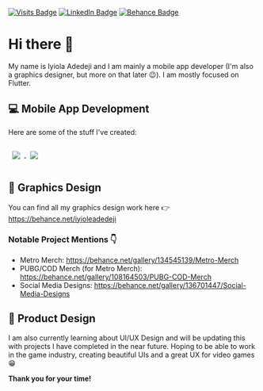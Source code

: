 [![Visits Badge](https://badges.pufler.dev/visits/bookofiyi/bookofiyi?style=for-the-badge)](https://github.com/bookofiyi)
[![LinkedIn Badge](https://img.shields.io/badge/LinkedIn-Profile-informational?style=for-the-badge&logo=linkedin&logoColor=white&color=0D76A8)](https://www.linkedin.com/in/iyiola-adedeji-522ba61a6/)
[![Behance Badge](https://img.shields.io/badge/Behance-Profile-informational?style=for-the-badge&logo=behance&logoColor=white&color=0D76A8)](https://behance.net/iyioleadedeji)

# Hi there 👋

My name is Iyiola Adedeji and I am mainly a mobile app developer (I'm also a graphics designer, but more on that later 😉). I am mostly focused on Flutter.

## 💻 Mobile App Development
Here are some of the stuff I've created:

<a href="https://github.com/bookofiyi/invoice_generator">
  <img align="center" style="margin:1rem 0.5rem" src="https://github-readme-stats.vercel.app/api/pin/?username=bookofiyi&repo=invoice_generator&title_color=ffffff&text_color=c9cacc&icon_color=4AB197&bg_color=1A2B34" />
</a>
<a href="https://github.com/bookofiyi/Compound_Interest_FLUTTER">
  <img align="center" style="margin:1rem 0.5rem" src="https://github-readme-stats.vercel.app/api/pin/?username=bookofiyi&repo=Compound_Interest_FLUTTER&title_color=ffffff&text_color=c9cacc&icon_color=4AB197&bg_color=1A2B34" />
</a>



## 🎨 Graphics Design
You can find all my graphics design work here 👉 https://behance.net/iyioleadedeji

### Notable Project Mentions 👇
- Metro Merch: https://behance.net/gallery/134545139/Metro-Merch
- PUBG/COD Merch (for Metro Merch): https://behance.net/gallery/108164503/PUBG-COD-Merch
- Social Media Designs: https://behance.net/gallery/136701447/Social-Media-Designs

## 📱 Product Design
I am also currently learning about UI/UX Design and will be updating this with projects I have completed in the near future.
Hoping to be able to work in the game industry, creating beautiful UIs and a great UX for video games 😁

<b>Thank you for your time!</b>


<!--
**bookofiyi/bookofiyi** is a ✨ _special_ ✨ repository because its `README.md` (this file) appears on your GitHub profile.

Here are some ideas to get you started:

- 🔭 I’m currently working on ...
- 🌱 I’m currently learning ...
- 👯 I’m looking to collaborate on ...
- 🤔 I’m looking for help with ...
- 💬 Ask me about ...
- 📫 How to reach me: ...
- 😄 Pronouns: ...
- ⚡ Fun fact: ...
-->
